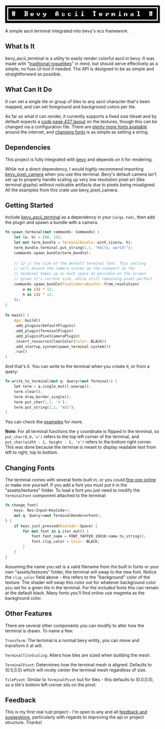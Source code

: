 ![](images/title.png)

A simple ascii terminal integrated into bevy's ecs framework. 

## What Is It

bevy_ascii_terminal is a utility to easily render colorful ascii in bevy. It was made  with "[traditional roguelikes](http://roguebasin.com/index.php/Main_Page)" in mind, but should serve effectively as a simple, no fuss UI tool if needed. The API is designed to be as simple and straightforward as possible. 

## What Can It Do

 It can set a single tile or group of tiles to any ascii character that's been mapped, and can set foreground and background colors per tile.
 
 As far as what it can render, it currently supports a fixed size tileset and by default expects a [code page 437 layout](https://en.wikipedia.org/wiki/Code_page_437) on the textures, though this can be changed via a configuration file. There are [plenty more fonts available](https://dwarffortresswiki.org/Tileset_repository) around the internet, and [changing fonts](#changing-fonts) is as simple as setting a string.

## Dependencies

This project is fully integrated with [bevy](https://bevyengine.org/) and depends on it for rendering. 

While not a direct dependency, I would *highly* recommend importing [bevy_pixel_camera](https://crates.io/crates/bevy_pixel_camera) when you use this terminal. Bevy's default camera isn't set up to properly handle scaling up very low resolution pixel art (like terminal glyphs) without noticable artifacts due to pixels being misaligned. All the examples from this crate use bevy_pixel_camera.

## Getting Started

Include [bevy_ascii_terminal](https://crates.io/crates/bevy_ascii_terminal) as a dependency in your `Cargo.toml`, then add the plugin and spawn a bundle with a camera. 

```rust
fn spawn_terminal(mut commands: Commands) {
    let (w, h) = (80, 25);
    let mut term_bundle = TerminalBundle::with_size(w, h);
    term_bundle.terminal.put_string(1,1, "Hello, world!");
    commands.spawn_bundle(term_bundle);

    // 12 is the size of the default terminal font. This setting 
    // will ensure the camera scales up the viewport so the 
    // terminal takes up as much space as possible on the screen
    // given it's current size, while still remaining pixel-perfect
    commands.spawn_bundle(PixelCameraBundle::from_resolution(
        w as i32 * 12, 
        h as i32 * 12,
    ));
}

fn main() {
    App::build()
    .add_plugins(DefaultPlugins)
    .add_plugin(TerminalPlugin)
    .add_plugin(PixelCameraPlugin)
    .insert_resource(ClearColor(Color::BLACK))
    .add_startup_system(spawn_terminal.system())
    .run()
}
```

And that's it. You can write to the terminal when you create it, or from a query:

```rust
fn write_to_terminal(mut q: Query<&mut Terminal>) {
    let term = q.single_mut().unwrap();
    term.clear();
    term.draw_border_single();
    term.put_char(1,1, '☺');
    term.put_string(2,1, "451");
}
```

You can check the [examples](examples) for more.

**Note:** For all terminal functions the y coordinate is flipped in the terminal, so `put_char(0,0,'x')` refers to the top left corner of the terminal, and `put_char(width - 1, height - 1, 'x')` refers to the bottom right corner. This was done because the terminal is meant to display readable text from left to right, top to bottom.

## Changing Fonts

The terminal comes with several fonts built in, or you could [fine one online](https://dwarffortresswiki.org/Tileset_repository) or make one yourself. If you add a font you must put it in the "assets/textures" folder. To load a font you just need to modify the `TerminalFont` component attached to the terminal:

```rust
fn change_font(
    keys: Res<Input<KeyCode>>,
    mut q: Query<&mut TerminalRendererFont>,
) {
    if keys.just_pressed(KeyCode::Space) {
        for mut font in q.iter_mut() {
            font.font_name = FONT_TAFFER_10X10.name.to_string();
            font.clip_color = Color::BLACK;
        }
    }
}
```

Assuming the name you set is a valid filename from the built in fonts or your own "assets/textures" folder, the terminal will swap to the new font. Notice the `clip_color` field above - this refers to the "background" color of the texture. The shader will swap this color out for whatever background color you set for a given tile in the terminal. For the included fonts this can remain at the default black. Many fonts you'll find online use magenta as the background color.

## Other Features

There are several other components you can modify to alter how the terminal is drawn. To name a few:

`Transform`: The terminal is a normal bevy entity, you can move and transform it at will.

`TerminalTileScaling`: Alters how tiles are sized when building the mesh.

`TerminalPivot`: Determines how the terminal mesh is aligned. Defaults to (0.5,0.5) which will nicely center the terminal mesh regardless of size.

`TilePivot`: Similar to `TerminalPivot` but for tiles - this defaults to (0.0,0.0), so a tile's bottom left corner sits on the pivot. 

## Feedback

This is my first real rust project - I'm open to any and all [feedback and suggestions](https://github.com/sarkahn/bevy_ascii_terminal/issues), particularly with regards to improving the api or project structure. Thanks!
